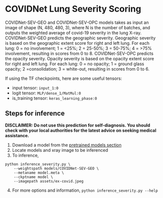 # COVIDNet Lung Severity Scoring
COVIDNet-SEV-GEO and COVIDNet-SEV-OPC models takes as input an image of shape (N, 480, 480, 3), where N is the number of batches, and outputs the weighted average of covid-19 severity in the lung X-ray. COVIDNet-SEV-GEO predicts the geographic severity. Geographic severity is based on the geographic extent score for right and left lung. For each lung: 0 = no involvement; 1 = <25%; 2 = 25-50%; 3 = 50-75%; 4 = >75% involvement, resulting in scores from 0 to 8. COVIDNet-SEV-OPC predicts the opacity severity. Opacity severity is based on the opacity extent score for right and left lung. For each lung: 0 = no opacity; 1 = ground glass opacity; 2 =consolidation; 3 = white-out, resulting in scores from 0 to 6.

If using the TF checkpoints, here are some useful tensors:

* input tensor: `input_1:0`
* logit tensor: `MLP/dense_1/MatMul:0`
* is_training tensor: `keras_learning_phase:0`

## Steps for inference
**DISCLAIMER: Do not use this prediction for self-diagnosis. You should check with your local authorities for the latest advice on seeking medical assistance.**

1. Download a model from the [pretrained models section](models.md)
2. Locate models and xray image to be inferenced
3. To inference,
```
python inference_severity.py \
    --weightspath models/COVIDNet-SEV-GEO \
    --metaname model.meta \
    --ckptname model \
    --imagepath assets/ex-covid.jpeg
```
4. For more options and information, `python inference_severity.py --help`
